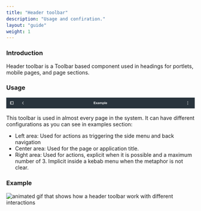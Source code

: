 ```yaml
---
title: "Header toolbar"
description: "Usage and confiration."
layout: "guide"
weight: 1
---
```


### Introduction

Header toolbar is a Toolbar based component used in headings for portlets, mobile pages, and page sections.

### Usage

![header tooldbar dark background](../../../images/headerToolbar.png)

This toolbar is used in almost every page in the system. It can have different configurations as you can see in examples section:
* Left area: Used for actions as triggering the side menu and back navigation
* Center area: Used for the page or application title.
* Right area: Used for actions, explicit when it is possible and a maximum number of 3. Implicit inside a kebab menu when the metaphor is not clear.

### Example

![animated gif that shows how a header toolbar work with different interactions](../../../images/headerExample.gif)

